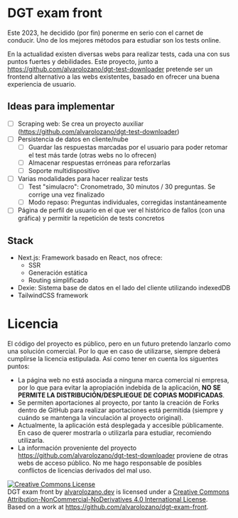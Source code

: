 # DGT exam front
Este 2023, he decidido (por fin) ponerme en serio con el carnet de conducir. Uno de los mejores métodos para estudiar son los tests online.

En la actualidad existen diversas webs para realizar tests, cada una con sus puntos fuertes y debilidades. Este proyecto, junto a https://github.com/alvarolozano/dgt-test-downloader pretende ser un frontend alternativo a las webs existentes, basado en ofrecer una buena experiencia de usuario.

## Ideas para implementar
- [ ] Scraping web: Se crea un proyecto auxiliar (https://github.com/alvarolozano/dgt-test-downloader)
- [ ] Persistencia de datos en cliente/nube
    - [ ] Guardar las respuestas marcadas por el usuario para poder retomar el test más tarde (otras webs no lo ofrecen)
    - [ ] Almacenar respuestas erróneas para reforzarlas
    - [ ] Soporte multidispositivo
- [ ] Varias modalidades para hacer realizar tests
    - [ ] Test "simulacro": Cronometrado, 30 minutos / 30 preguntas. Se corrige una vez finalizado
    - [ ] Modo repaso: Preguntas individuales, corregidas instantáneamente
- [ ] Página de perfil de usuario en el que ver el histórico de fallos (con una gráfica) y permitir la repetición de tests concretos

## Stack
- Next.js: Framework basado en React, nos ofrece:
    - SSR
    - Generación estática
    - Routing simplificado
- Dexie: Sistema base de datos en el lado del cliente utilizando indexedDB
- TailwindCSS framework

# Licencia

El código del proyecto es público, pero en un futuro pretendo lanzarlo como una solución comercial. Por lo que en caso de utilizarse, siempre deberá cumplirse la licencia estipulada. Así como tener en cuenta los siguentes puntos:

- La página web no está asociada a ninguna marca comercial ni empresa, por lo que para evitar la apropiación indebida de la aplicación, **NO SE PERMITE LA DISTRIBUCIÓN/DESPLIEGUE DE COPIAS MODIFICADAS**.
- Se permiten aportaciones al proyecto, por tanto la creación de Forks dentro de GitHub para realizar aportaciones está permitida (siempre y cuándo se mantenga la vinculación al proyecto original).
- Actualmente, la aplicación está desplegada y accesible públicamente. En caso de querer mostrarla o utilizarla para estudiar, recomiendo utilizarla.
- La información proveniente del proyecto https://github.com/alvarolozano/dgt-test-downloader proviene de otras webs de acceso público. No me hago responsable de posibles conflictos de licencias derivados del mal uso.


<a rel="license" href="http://creativecommons.org/licenses/by-nc-nd/4.0/"><img alt="Creative Commons License" style="border-width:0" src="https://i.creativecommons.org/l/by-nc-nd/4.0/88x31.png" /></a><br /><span xmlns:dct="http://purl.org/dc/terms/" href="http://purl.org/dc/dcmitype/InteractiveResource" property="dct:title" rel="dct:type">DGT exam front</span> by <a xmlns:cc="http://creativecommons.org/ns#" href="https://alvarolozano.dev" property="cc:attributionName" rel="cc:attributionURL">alvarolozano.dev</a> is licensed under a <a rel="license" href="http://creativecommons.org/licenses/by-nc-nd/4.0/">Creative Commons Attribution-NonCommercial-NoDerivatives 4.0 International License</a>.<br />Based on a work at <a xmlns:dct="http://purl.org/dc/terms/" href="https://github.com/alvarolozano/dgt-exam-front" rel="dct:source">https://github.com/alvarolozano/dgt-exam-front</a>.